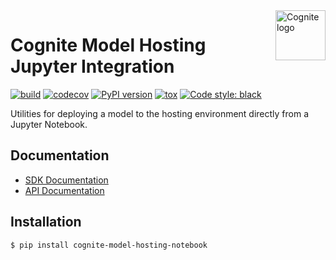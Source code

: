 <a href="https://cognite.com/">
    <img src="https://github.com/cognitedata/cognite-python-docs/blob/master/img/cognite_logo.png" alt="Cognite logo" title="Cognite" align="right" height="80" />
</a>

Cognite Model Hosting Jupyter Integration
=========================================
[![build](https://webhooks.dev.cognite.ai/build/buildStatus/icon?job=github-builds/cognite-model-hosting-notebook/master)](https://jenkins.cognite.ai/job/github-builds/job/cognite-model-hosting-notebook/job/master/)
[![codecov](https://codecov.io/gh/cognitedata/cognite-model-hosting-notebook/branch/master/graph/badge.svg?token=L4mMT0ZvBB)](https://codecov.io/gh/cognitedata/cognite-model-hosting-notebook)
[![PyPI version](https://badge.fury.io/py/cognite-model-hosting-notebook.svg)](https://pypi.org/project/cognite-model-hosting-notebook/)
[![tox](https://img.shields.io/badge/tox-3.5%2B-blue.svg)](https://www.python.org/downloads/release/python-350/)
[![Code style: black](https://img.shields.io/badge/code%20style-black-000000.svg)](https://github.com/ambv/black)

Utilities for deploying a model to the hosting environment directly from a Jupyter Notebook.

## Documentation
* [SDK Documentation](https://cognite-docs.readthedocs-hosted.com/en/latest/)
* [API Documentation](https://doc.cognitedata.com/)

## Installation
```bash
$ pip install cognite-model-hosting-notebook
```
